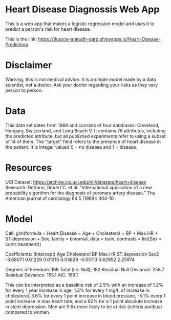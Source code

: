# Heart Disease Diagnossis Web App
 
This is a web app that makes a logistic regression model and uses it to predict a person's risk for heart disease.

This is the link: https://9uqjcw-anirudh-garg.shinyapps.io/Heart-Disease-Prediction/

# Disclaimer 

Warning, this is not medical advice. It is a simple model made by a data scientist, not a doctor. Ask your doctor regarding your risks as they vary person to person. 

# Data
This data set dates from 1988 and consists of four databases: Cleveland, Hungary, Switzerland, and Long Beach V. It contains 76 attributes, including the predicted attribute, but all published experiments refer to using a subset of 14 of them. The "target" field refers to the presence of heart disease in the patient. It is integer valued 0 = no disease and 1 = disease.

# Resources
UCI Dataset: https://archive.ics.uci.edu/ml/datasets/heart+disease
Research: Detrano, Robert C. et al. “International application of a new probability algorithm for the diagnosis of coronary artery disease.” The American journal of cardiology 64 5 (1989): 304-10 .

# Model

Call:  glm(formula = Heart.Disease ~ Age + Cholesterol + BP + Max.HR + 
    ST.depression + Sex, family = binomial, data = train, contrasts = list(Sex = contr.treatment))

Coefficients:
  (Intercept)            Age    Cholesterol             BP         Max.HR  ST.depression           Sex2  
     -3.68071        0.01229        0.01310        0.03629       -0.05113        0.62952        2.25974  

Degrees of Freedom: 188 Total (i.e. Null);  182 Residual
Null Deviance:	    258.7 
Residual Deviance: 155.1 	AIC: 169.1

This can be interpreted as a baseline risk of 2.5% with an increase of 1.2% for every 1 year increase in age, 1.3% for every 1 mg/L of increase in cholesterol, 3.6% for every 1 point increase in blood pressure, -5.1% every 1 point increase in max heart rate, and a 62% for a 1 point absolute increase in stent depression. Men are 9.6x more likely to be at risk (ceteris paribus) compared to women.
